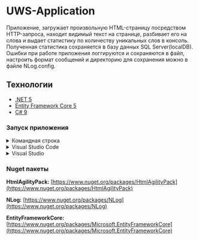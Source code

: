 # UWS-Application

Приложение, загружает произвольную HTML-страницу посредством HTTP-запроса, находит видимый текст на странице, разбивает его на слова и выдает статистику по количеству уникальных слов в консоль. Полученная статистика сохраняется в базу данных SQL Server(localDB). Ошибки при работе приложения логгируются и сохраняются в файл, настроить формат сообщений и директорию для сохранения можно в файле NLog.config.

## Технологии

* [.NET 5](https://dotnet.microsoft.com/download)
* [Entity Framework Core 5](https://docs.microsoft.com/en-us/ef/core)
* [C# 9](https://docs.microsoft.com/en-us/dotnet/csharp)

### Запуск приложения

<details>
<summary>Командная строка</summary>

#### Зависимости

* [.NET 5 SDK](https://dotnet.microsoft.com/download/dotnet/5.0)
* [SQL Server](https://go.microsoft.com/fwlink/?linkid=866662)

#### Шаги

1. В командной строке ввести **cd**, скопировать путь к директории **source\UWS Project** и выполнить.
2. Выполнить **dotnet run**.
3. Следовать инуструкциям в командной строке.

</details>

<details>
<summary>Visual Studio Code</summary>

#### Зависимости

* [.NET 5 SDK](https://dotnet.microsoft.com/download/dotnet/5.0)
* [SQL Server](https://go.microsoft.com/fwlink/?linkid=866662)
* [Visual Studio Code](https://code.visualstudio.com)
* [C# Extension](https://marketplace.visualstudio.com/items?itemName=ms-vscode.csharp)

#### Шаги

1. Открыть директорию **source** в Visual Studio Code.
2. В файле launch.json параметр console установить в значение externalTerminal.
2. Нажать **F5**.

</details>

<details>
<summary>Visual Studio</summary>

#### Зависимости

* [.NET 5 SDK](https://dotnet.microsoft.com/download/dotnet/5.0)
* [Visual Studio](https://visualstudio.microsoft.com)

#### Шаги

1. Открыть **source\UWS Application.sln** в Visual Studio.
2. Нажать **F5**.

</details>

### Nuget пакеты

**HtmlAgilityPack:** [https://www.nuget.org/packages/HtmlAgilityPack](https://www.nuget.org/packages/HtmlAgilityPack)

**NLog:** [https://www.nuget.org/packages/NLog](https://www.nuget.org/packages/NLog)

**EntityFrameworkCore:** [https://www.nuget.org/packages/Microsoft.EntityFrameworkCore](https://www.nuget.org/packages/Microsoft.EntityFrameworkCore)
